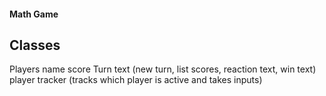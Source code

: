 #### Math Game

## Classes
  Players
    name
    score
  Turn text (new turn, list scores, reaction text, win text)
  player tracker (tracks which player is active and takes inputs)

